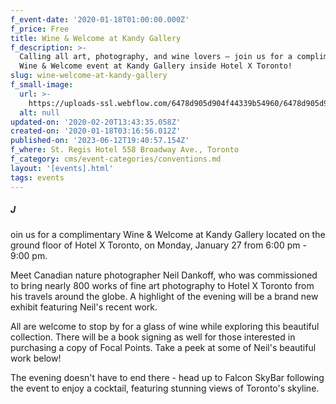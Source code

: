```yaml
---
f_event-date: '2020-01-18T01:00:00.000Z'
f_price: Free
title: Wine & Welcome at Kandy Gallery
f_description: >-
  Calling all art, photography, and wine lovers — join us for a complimentary
  Wine & Welcome event at Kandy Gallery inside Hotel X Toronto!
slug: wine-welcome-at-kandy-gallery
f_small-image:
  url: >-
    https://uploads-ssl.webflow.com/6478d905d904f44339b54960/6478d905d904f44339b54af6_5e21d6502c4935552608a1ca_https___cdn.evbuc.com_images_87177601_284847787998_1_original.jpeg
  alt: null
updated-on: '2020-02-20T13:43:35.058Z'
created-on: '2020-01-18T03:16:56.012Z'
published-on: '2023-06-12T19:40:57.154Z'
f_where: St. Regis Hotel 558 Broadway Ave., Toronto
f_category: cms/event-categories/conventions.md
layout: '[events].html'
tags: events
---
```


##### J

oin us for a complimentary Wine & Welcome at Kandy Gallery located on the ground floor of Hotel X Toronto, on Monday, January 27 from 6:00 pm - 9:00 pm.

Meet Canadian nature photographer Neil Dankoff, who was commissioned to bring nearly 800 works of fine art photography to Hotel X Toronto from his travels around the globe. A highlight of the evening will be a brand new exhibit featuring Neil's recent work.

All are welcome to stop by for a glass of wine while exploring this beautiful collection. There will be a book signing as well for those interested in purchasing a copy of Focal Points. Take a peek at some of Neil's beautiful work below!

The evening doesn't have to end there - head up to Falcon SkyBar following the event to enjoy a cocktail, featuring stunning views of Toronto's skyline.
